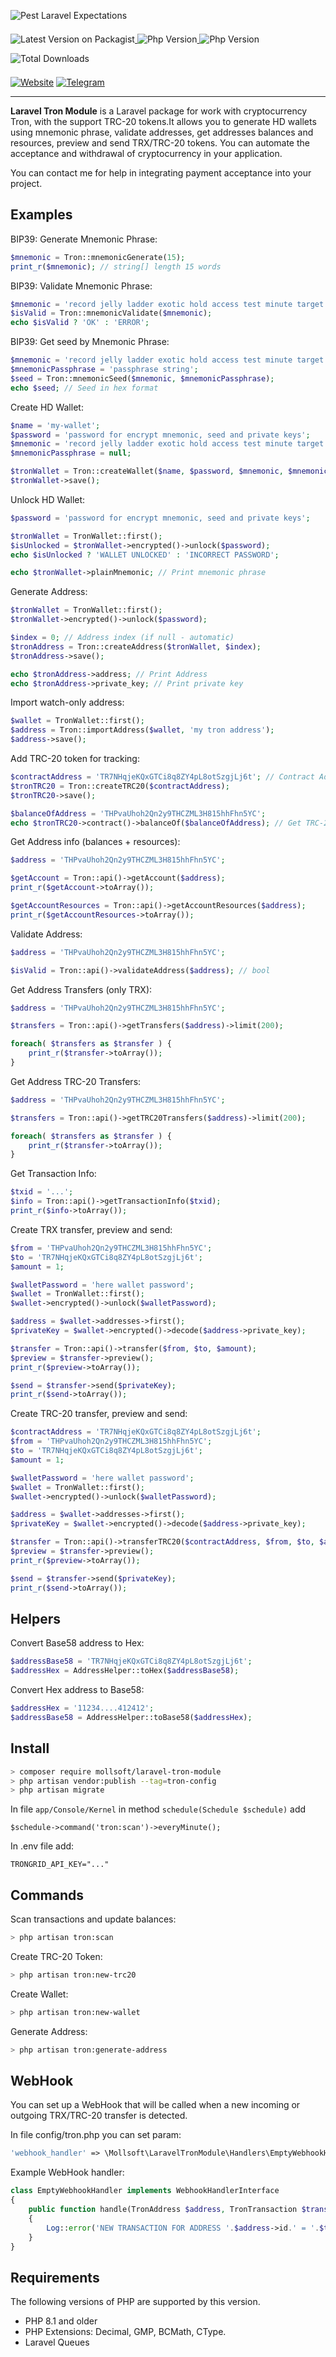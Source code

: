 ![Pest Laravel Expectations](https://banners.beyondco.de/Tron.png?theme=light&packageManager=composer+require&packageName=mollsoft%2Flaravel-tron-module&pattern=architect&style=style_1&description=Working+with+cryptocurrency+Tron%2C+supported+TRC-20+tokens&md=1&showWatermark=1&fontSize=100px&images=https%3A%2F%2Flaravel.com%2Fimg%2Flogomark.min.svg)

<a href="https://packagist.org/packages/mollsoft/laravel-tron-module" target="_blank">
    <img style="display: inline-block; margin-top: 0.5em; margin-bottom: 0.5em" src="https://img.shields.io/packagist/v/mollsoft/laravel-tron-module.svg?style=flat&cacheSeconds=3600" alt="Latest Version on Packagist">
</a>

<a href="https://www.php.net">
    <img style="display: inline-block; margin-top: 0.5em; margin-bottom: 0.5em" src="https://img.shields.io/badge/php-%3E=8.1-brightgreen.svg?maxAge=2592000" alt="Php Version">
</a>

<a href="https://laravel.com/">
    <img style="display: inline-block; margin-top: 0.5em; margin-bottom: 0.5em" src="https://img.shields.io/badge/laravel-%3E=10-red.svg?maxAge=2592000" alt="Php Version">
</a>

<a href="https://packagist.org/packages/mollsoft/laravel-tron-module" target="_blank">
    <img style="display: inline-block; margin-top: 0.5em; margin-bottom: 0.5em" src="https://img.shields.io/packagist/dt/mollsoft/laravel-tron-module.svg?style=flat&cacheSeconds=3600" alt="Total Downloads">
</a>

<a href="https://mollsoft.com"><img alt="Website" src="https://img.shields.io/badge/Website-https://mollsoft.com-black"></a>
<a href="https://t.me/mollsoft"><img alt="Telegram" src="https://img.shields.io/badge/Telegram-@mollsoft-blue"></a>

---

**Laravel Tron Module** is a Laravel package for work with cryptocurrency Tron, with the support TRC-20 tokens.It allows you to generate HD wallets using mnemonic phrase, validate addresses, get addresses balances and resources, preview and send TRX/TRC-20 tokens. You can automate the acceptance and withdrawal of cryptocurrency in your application.

You can contact me for help in integrating payment acceptance into your project.

## Examples

BIP39: Generate Mnemonic Phrase:
```php
$mnemonic = Tron::mnemonicGenerate(15);
print_r($mnemonic); // string[] length 15 words
```

BIP39: Validate Mnemonic Phrase:
```php
$mnemonic = 'record jelly ladder exotic hold access test minute target fortune duck disease express damp attend';
$isValid = Tron::mnemonicValidate($mnemonic);
echo $isValid ? 'OK' : 'ERROR';
```

BIP39: Get seed by Mnemonic Phrase:
```php
$mnemonic = 'record jelly ladder exotic hold access test minute target fortune duck disease express damp attend';
$mnemonicPassphrase = 'passphrase string';
$seed = Tron::mnemonicSeed($mnemonic, $mnemonicPassphrase);
echo $seed; // Seed in hex format
```

Create HD Wallet:
```php
$name = 'my-wallet';
$password = 'password for encrypt mnemonic, seed and private keys';
$mnemonic = 'record jelly ladder exotic hold access test minute target fortune duck disease express damp attend';
$mnemonicPassphrase = null;

$tronWallet = Tron::createWallet($name, $password, $mnemonic, $mnemonicPassphrase);
$tronWallet->save();
```

Unlock HD Wallet:
```php
$password = 'password for encrypt mnemonic, seed and private keys';

$tronWallet = TronWallet::first();
$isUnlocked = $tronWallet->encrypted()->unlock($password);
echo $isUnlocked ? 'WALLET UNLOCKED' : 'INCORRECT PASSWORD';

echo $tronWallet->plainMnemonic; // Print mnemonic phrase
```

Generate Address:
```php
$tronWallet = TronWallet::first();
$tronWallet->encrypted()->unlock($password);

$index = 0; // Address index (if null - automatic)
$tronAddress = Tron::createAddress($tronWallet, $index);
$tronAddress->save();

echo $tronAddress->address; // Print Address
echo $tronAddress->private_key; // Print private key
```

Import watch-only address:
```php
$wallet = TronWallet::first();
$address = Tron::importAddress($wallet, 'my tron address');
$address->save();
```

Add TRC-20 token for tracking:
```php
$contractAddress = 'TR7NHqjeKQxGTCi8q8ZY4pL8otSzgjLj6t'; // Contract Address Tether USDT
$tronTRC20 = Tron::createTRC20($contractAddress);
$tronTRC20->save();

$balanceOfAddress = 'THPvaUhoh2Qn2y9THCZML3H815hhFhn5YC';
echo $tronTRC20->contract()->balanceOf($balanceOfAddress); // Get TRC-20 Token balance of address
```

Get Address info (balances + resources):
```php
$address = 'THPvaUhoh2Qn2y9THCZML3H815hhFhn5YC';

$getAccount = Tron::api()->getAccount($address);
print_r($getAccount->toArray());

$getAccountResources = Tron::api()->getAccountResources($address);
print_r($getAccountResources->toArray());
```

Validate Address:
```php
$address = 'THPvaUhoh2Qn2y9THCZML3H815hhFhn5YC';

$isValid = Tron::api()->validateAddress($address); // bool
```

Get Address Transfers (only TRX):
```php
$address = 'THPvaUhoh2Qn2y9THCZML3H815hhFhn5YC';

$transfers = Tron::api()->getTransfers($address)->limit(200);

foreach( $transfers as $transfer ) {
    print_r($transfer->toArray());
}
```

Get Address TRC-20 Transfers:
```php
$address = 'THPvaUhoh2Qn2y9THCZML3H815hhFhn5YC';

$transfers = Tron::api()->getTRC20Transfers($address)->limit(200);

foreach( $transfers as $transfer ) {
    print_r($transfer->toArray());
}
```

Get Transaction Info:
```php
$txid = '...';
$info = Tron::api()->getTransactionInfo($txid);
print_r($info->toArray());
```

Create TRX transfer, preview and send:
```php
$from = 'THPvaUhoh2Qn2y9THCZML3H815hhFhn5YC';
$to = 'TR7NHqjeKQxGTCi8q8ZY4pL8otSzgjLj6t';
$amount = 1;

$walletPassword = 'here wallet password';
$wallet = TronWallet::first();
$wallet->encrypted()->unlock($walletPassword);

$address = $wallet->addresses->first();
$privateKey = $wallet->encrypted()->decode($address->private_key);

$transfer = Tron::api()->transfer($from, $to, $amount);
$preview = $transfer->preview();
print_r($preview->toArray());

$send = $transfer->send($privateKey);
print_r($send->toArray());
```

Create TRC-20 transfer, preview and send:
```php
$contractAddress = 'TR7NHqjeKQxGTCi8q8ZY4pL8otSzgjLj6t';
$from = 'THPvaUhoh2Qn2y9THCZML3H815hhFhn5YC';
$to = 'TR7NHqjeKQxGTCi8q8ZY4pL8otSzgjLj6t';
$amount = 1;

$walletPassword = 'here wallet password';
$wallet = TronWallet::first();
$wallet->encrypted()->unlock($walletPassword);

$address = $wallet->addresses->first();
$privateKey = $wallet->encrypted()->decode($address->private_key);

$transfer = Tron::api()->transferTRC20($contractAddress, $from, $to, $amount);
$preview = $transfer->preview();
print_r($preview->toArray());

$send = $transfer->send($privateKey);
print_r($send->toArray());
```

## Helpers

Convert Base58 address to Hex:

```php
$addressBase58 = 'TR7NHqjeKQxGTCi8q8ZY4pL8otSzgjLj6t';
$addressHex = AddressHelper::toHex($addressBase58);
```

Convert Hex address to Base58:

```php
$addressHex = '11234....412412';
$addressBase58 = AddressHelper::toBase58($addressHex);
```

## Install

```bash
> composer require mollsoft/laravel-tron-module
> php artisan vendor:publish --tag=tron-config
> php artisan migrate
```

In file `app/Console/Kernel` in method `schedule(Schedule $schedule)` add 
```
$schedule->command('tron:scan')->everyMinute();
```

In .env file add:
```
TRONGRID_API_KEY="..."
```

## Commands

Scan transactions and update balances:

```bash
> php artisan tron:scan
```

Create TRC-20 Token:

```bash
> php artisan tron:new-trc20
```

Create Wallet:

```bash
> php artisan tron:new-wallet
```

Generate Address:

```bash
> php artisan tron:generate-address
```

## WebHook

You can set up a WebHook that will be called when a new incoming or outgoing TRX/TRC-20 transfer is detected.

In file config/tron.php you can set param:

```php
'webhook_handler' => \Mollsoft\LaravelTronModule\Handlers\EmptyWebhookHandler::class,
```

Example WebHook handler:

```php
class EmptyWebhookHandler implements WebhookHandlerInterface
{
    public function handle(TronAddress $address, TronTransaction $transaction): void
    {
        Log::error('NEW TRANSACTION FOR ADDRESS '.$address->id.' = '.$transaction->txid);
    }
}
```


## Requirements

The following versions of PHP are supported by this version.

* PHP 8.1 and older
* PHP Extensions: Decimal, GMP, BCMath, CType.
* Laravel Queues
